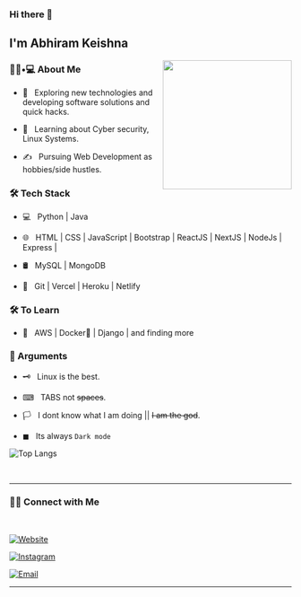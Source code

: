 ### Hi there 👋<h2> I'm Abhiram Keishna</h2>

<img align='right' src="https://media2.giphy.com/media/1sgetPM00wWqJpVUTl/giphy.gif?cid=ecf05e47prn792d97aplx8qtcl1b6bczih67585gw7i5a02m&rid=giphy.gif&ct=s" width="230">

<h3> 👨🏻•💻 About Me </h3>



- 🤔 &nbsp; Exploring new technologies and developing software solutions and quick hacks.

- 🌱 &nbsp; Learning about Cyber security, Linux Systems.

- ✍️ &nbsp; Pursuing Web Development as hobbies/side hustles.


<h3>🛠 Tech Stack</h3>



- 💻 &nbsp; Python | Java 

- 🌐 &nbsp; HTML | CSS | JavaScript | Bootstrap | ReactJS | NextJS | NodeJs | Express | 

- 🛢 &nbsp; MySQL | MongoDB

- 🔧 &nbsp; Git | Vercel | Heroku | Netlify




<h3>🛠 To Learn</h3>

- 🔧 &nbsp; AWS | Docker🐳 | Django | and finding more 




<h3>🤫 Arguments</h3>

- 🗝 &nbsp; Linux is the best.

- ⌨ &nbsp; TABS not ~~spaces~~.

- 🏳 &nbsp; I dont know what I am doing || ~~I am the god~~.

- ◼ &nbsp; Its always `Dark mode`


<!-- 
[![AK's GitHub Stats](https://github-readme-stats.vercel.app/api?username=AbhiramKrishna88&show_icons=true&theme=prussian)](https://github.com/AbhiramKrishna88) -->

![Top Langs](https://github-readme-stats.vercel.app/api/top-langs/?username=abhikrishnaram&show_icons=true&theme=prussian)

<br>



<hr>



<h3> 🤝🏻 Connect with Me </h3>

<br>



<p align="center">

<a href="https://abhiramk.epizy.com/"><img alt="Website" src="https://img.shields.io/badge/abhiramk.epizy.com.app-black?style=flat-square&logo=google-chrome"></a>

  
<a href="https://www.instagram.com/abhikrishnaram/"><img alt="Instagram" src="https://img.shields.io/badge/Instagram-abhikrishnaram-black?style=flat-square&logo=instagram"></a>

<a href="mailto:abhikrishnaram88@gmail.com"><img alt="Email" src="https://img.shields.io/badge/Email-abhikrishnaram88@gmail.com-blue?style=flat-square&logo=gmail"></a>

</p>


<hr>
